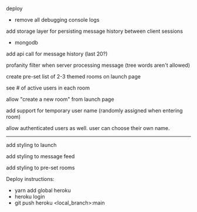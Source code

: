 deploy
* remove all debugging console logs

add storage layer for persisting message history between client sessions
* mongodb

add api call for message history (last 20?)

profanity filter when server processing message (tree words aren't allowed)

create pre-set list of 2-3 themed rooms on launch page

see # of active users in each room

allow "create a new room" from launch page

add support for temporary user name (randomly assigned when entering room)


allow authenticated users as well. user can choose their own name.

---

add styling to launch

add styling to message feed

add styling to pre-set rooms


Deploy instructions:
* yarn add global heroku
* heroku login
* git push heroku <local_branch>:main